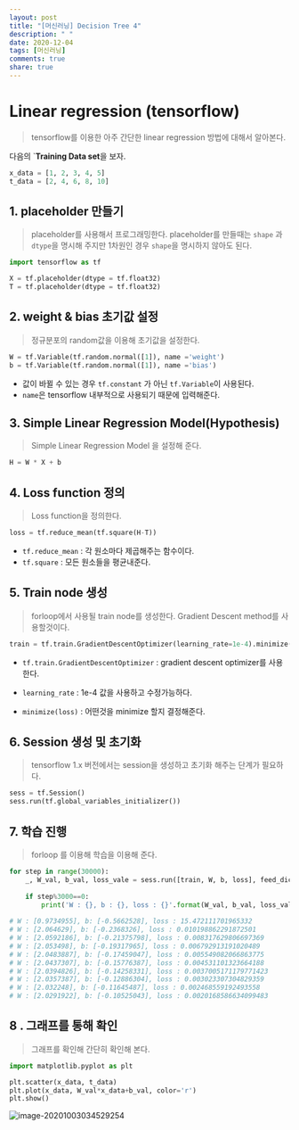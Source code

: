 ```yaml
---
layout: post
title: "[머신러닝] Decision Tree 4"
description: " "
date: 2020-12-04
tags: [머신러닝]
comments: true
share: true
---
```



# Linear regression (tensorflow)

> tensorflow를 이용한 아주 간단한 linear regression 방법에 대해서 알아본다.

다음의 `**Training Data set**을 보자.

```python
x_data = [1, 2, 3, 4, 5]
t_data = [2, 4, 6, 8, 10]
```



## 1. placeholder 만들기

> placeholder를 사용해서 프로그래밍한다. placeholder를 만들때는 `shape` 과 `dtype`을 명시해 주지만 1차원인 경우 `shape`을 명시하지 않아도 된다.

```python
import tensorflow as tf

X = tf.placeholder(dtype = tf.float32) 
T = tf.placeholder(dtype = tf.float32)
```



## 2.  weight & bias 초기값 설정

> 정규분포의 random값을 이용해 초기값을 설정한다.

```python
W = tf.Variable(tf.random.normal([1]), name ='weight')
b = tf.Variable(tf.random.normal([1]), name ='bias')
```

* 값이 바뀔 수 있는 경우 `tf.constant` 가 아닌 `tf.Variable`이 사용된다.
* `name`은 tensorflow 내부적으로 사용되기 때문에 입력해준다.



## 3. Simple Linear Regression Model(Hypothesis)

> Simple Linear Regression Model 을 설정해 준다.

```python
H = W * X + b
```



## 4. Loss function 정의

> Loss function을 정의한다.

```python
loss = tf.reduce_mean(tf.square(H-T))
```

* `tf.reduce_mean` : 각 원소마다 제곱해주는 함수이다.
* `tf.square` : 모든 원소들을 평균내준다.



## 5. Train node 생성

> forloop에서 사용될 train node를 생성한다. Gradient Descent method를 사용할것이다.

```python
train = tf.train.GradientDescentOptimizer(learning_rate=1e-4).minimize(loss)
```

* `tf.train.GradientDescentOptimizer` : gradient descent optimizer를 사용한다.

* `learning_rate` :  1e-4 값을 사용하고 수정가능하다.

* `minimize(loss)` : 어떤것을 minimize 할지 결정해준다.



## 6. Session 생성 및 초기화

> tensorflow 1.x 버전에서는 session을 생성하고 초기화 해주는 단계가 필요하다. 

```python
sess = tf.Session()
sess.run(tf.global_variables_initializer())
```



## 7. 학습 진행

> forloop 를 이용해 학습을 이용해 준다.

```python
for step in range(30000):
    _, W_val, b_val, loss_vale = sess.run([train, W, b, loss], feed_dict={X:x_data, T:t_data})
    
    if step%3000==0:
        print('W : {}, b : {}, loss : {}'.format(W_val, b_val, loss_val))
        
# W : [0.9734955], b: [-0.5662528], loss : 15.472111701965332
# W : [2.064629], b: [-0.2368326], loss : 0.010198862291872501
# W : [2.0592186], b: [-0.21375798], loss : 0.008317629806697369
# W : [2.053498], b: [-0.19317965], loss : 0.006792913191020489
# W : [2.0483887], b: [-0.17459047], loss : 0.005549082066863775
# W : [2.0437307], b: [-0.15776387], loss : 0.004531101323664188
# W : [2.0394826], b: [-0.14258331], loss : 0.0037005171179771423
# W : [2.0357387], b: [-0.12886304], loss : 0.003023307304829359
# W : [2.032248], b: [-0.11645487], loss : 0.002468559192493558
# W : [2.0291922], b: [-0.10525043], loss : 0.0020168586634099483
```



## 8 . 그래프를 통해 확인

> 그래프를 확인해 간단히 확인해 본다.

```python
import matplotlib.pyplot as plt

plt.scatter(x_data, t_data)
plt.plot(x_data, W_val*x_data+b_val, color='r')
plt.show()
```

![image-20201003034529254](https://github.com/colinch4/colinch4.github.io/blob/master/_posts/2020/ML/markdown-images/image-20201003034529254.png?raw=true)






